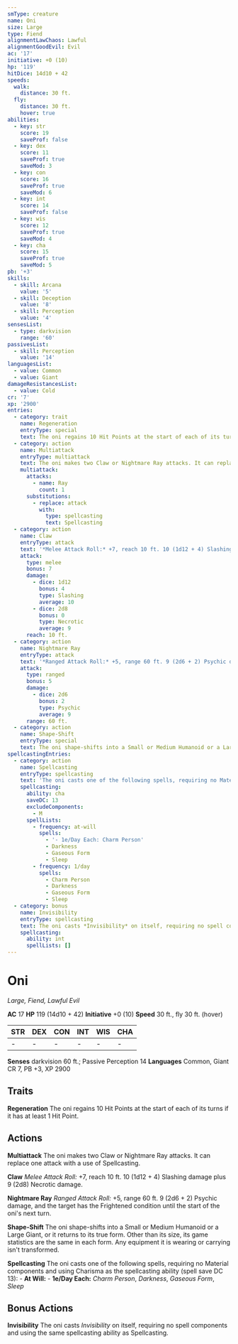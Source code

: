 ```yaml
---
smType: creature
name: Oni
size: Large
type: Fiend
alignmentLawChaos: Lawful
alignmentGoodEvil: Evil
ac: '17'
initiative: +0 (10)
hp: '119'
hitDice: 14d10 + 42
speeds:
  walk:
    distance: 30 ft.
  fly:
    distance: 30 ft.
    hover: true
abilities:
  - key: str
    score: 19
    saveProf: false
  - key: dex
    score: 11
    saveProf: true
    saveMod: 3
  - key: con
    score: 16
    saveProf: true
    saveMod: 6
  - key: int
    score: 14
    saveProf: false
  - key: wis
    score: 12
    saveProf: true
    saveMod: 4
  - key: cha
    score: 15
    saveProf: true
    saveMod: 5
pb: '+3'
skills:
  - skill: Arcana
    value: '5'
  - skill: Deception
    value: '8'
  - skill: Perception
    value: '4'
sensesList:
  - type: darkvision
    range: '60'
passivesList:
  - skill: Perception
    value: '14'
languagesList:
  - value: Common
  - value: Giant
damageResistancesList:
  - value: Cold
cr: '7'
xp: '2900'
entries:
  - category: trait
    name: Regeneration
    entryType: special
    text: The oni regains 10 Hit Points at the start of each of its turns if it has at least 1 Hit Point.
  - category: action
    name: Multiattack
    entryType: multiattack
    text: The oni makes two Claw or Nightmare Ray attacks. It can replace one attack with a use of Spellcasting.
    multiattack:
      attacks:
        - name: Ray
          count: 1
      substitutions:
        - replace: attack
          with:
            type: spellcasting
            text: Spellcasting
  - category: action
    name: Claw
    entryType: attack
    text: '*Melee Attack Roll:* +7, reach 10 ft. 10 (1d12 + 4) Slashing damage plus 9 (2d8) Necrotic damage.'
    attack:
      type: melee
      bonus: 7
      damage:
        - dice: 1d12
          bonus: 4
          type: Slashing
          average: 10
        - dice: 2d8
          bonus: 0
          type: Necrotic
          average: 9
      reach: 10 ft.
  - category: action
    name: Nightmare Ray
    entryType: attack
    text: '*Ranged Attack Roll:* +5, range 60 ft. 9 (2d6 + 2) Psychic damage, and the target has the Frightened condition until the start of the oni''s next turn.'
    attack:
      type: ranged
      bonus: 5
      damage:
        - dice: 2d6
          bonus: 2
          type: Psychic
          average: 9
      range: 60 ft.
  - category: action
    name: Shape-Shift
    entryType: special
    text: The oni shape-shifts into a Small or Medium Humanoid or a Large Giant, or it returns to its true form. Other than its size, its game statistics are the same in each form. Any equipment it is wearing or carrying isn't transformed.
spellcastingEntries:
  - category: action
    name: Spellcasting
    entryType: spellcasting
    text: 'The oni casts one of the following spells, requiring no Material components and using Charisma as the spellcasting ability (spell save DC 13): - **At Will:** - **1e/Day Each:** *Charm Person*, *Darkness*, *Gaseous Form*, *Sleep*'
    spellcasting:
      ability: cha
      saveDC: 13
      excludeComponents:
        - M
      spellLists:
        - frequency: at-will
          spells:
            - '- 1e/Day Each: Charm Person'
            - Darkness
            - Gaseous Form
            - Sleep
        - frequency: 1/day
          spells:
            - Charm Person
            - Darkness
            - Gaseous Form
            - Sleep
  - category: bonus
    name: Invisibility
    entryType: spellcasting
    text: The oni casts *Invisibility* on itself, requiring no spell components and using the same spellcasting ability as Spellcasting.
    spellcasting:
      ability: int
      spellLists: []
---
```


# Oni
*Large, Fiend, Lawful Evil*

**AC** 17
**HP** 119 (14d10 + 42)
**Initiative** +0 (10)
**Speed** 30 ft., fly 30 ft. (hover)

| STR | DEX | CON | INT | WIS | CHA |
| --- | --- | --- | --- | --- | --- |
| - | - | - | - | - | - |

**Senses** darkvision 60 ft.; Passive Perception 14
**Languages** Common, Giant
CR 7, PB +3, XP 2900

## Traits

**Regeneration**
The oni regains 10 Hit Points at the start of each of its turns if it has at least 1 Hit Point.

## Actions

**Multiattack**
The oni makes two Claw or Nightmare Ray attacks. It can replace one attack with a use of Spellcasting.

**Claw**
*Melee Attack Roll:* +7, reach 10 ft. 10 (1d12 + 4) Slashing damage plus 9 (2d8) Necrotic damage.

**Nightmare Ray**
*Ranged Attack Roll:* +5, range 60 ft. 9 (2d6 + 2) Psychic damage, and the target has the Frightened condition until the start of the oni's next turn.

**Shape-Shift**
The oni shape-shifts into a Small or Medium Humanoid or a Large Giant, or it returns to its true form. Other than its size, its game statistics are the same in each form. Any equipment it is wearing or carrying isn't transformed.

**Spellcasting**
The oni casts one of the following spells, requiring no Material components and using Charisma as the spellcasting ability (spell save DC 13): - **At Will:** - **1e/Day Each:** *Charm Person*, *Darkness*, *Gaseous Form*, *Sleep*

## Bonus Actions

**Invisibility**
The oni casts *Invisibility* on itself, requiring no spell components and using the same spellcasting ability as Spellcasting.
